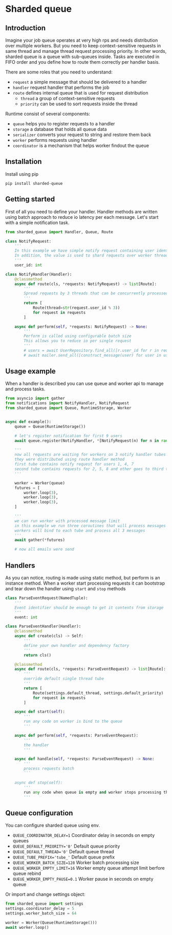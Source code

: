 # Sharded queue

## Introduction

Imagine your job queue operates at very high rps and needs distribution over multiple workers. But you need to keep context-sensitive requests in same thread and manage thread request processing priority. In other words, sharded queue is a queue with sub-queues inside. Tasks are executed in FIFO order and you define how to route them correctly per handler basis.

There are some roles that you need to understand:
- `request` a simple message that should be delivered to a handler
- `handler` request handler that performs the job
- `route` defines internal queue that is used for request distribution
    - `thread` a group of context-sensitive requests
    - `priority` can be used to sort requests inside the thread

Runtime consist of several components:
- `queue` helps you to register requests to a handler
- `storage` a database that holds all queue data
- `serializer` converts your request to string and restore them back
- `worker` performs requests using handler
- `coordinator` is a mechanism that helps worker findout the queue

## Installation
Install using pip
```
pip install sharded-queue
```

## Getting started
First of all you need to define your handler. Handler methods are written using batch approach to reduce io latency per each message. Let's start with a simple notification task.
```py
from sharded_queue import Handler, Queue, Route

class NotifyRequest:
    '''
    In this example we have simple notify request containing user identifier
    In addition, the value is used to shard requests over worker threads
    '''
    user_id: int

class NotifyHandler(Handler):
    @classmethod
    async def route(cls, *requests: NotifyRequest) -> list[Route]:
        '''
        Spread requests by 3 threads that can be concurrently processed
        '''
        return [
            Route(thread=str(request.user_id % 3))
            for request in requests
        ]

    async def perform(self, *requests: NotifyRequest) -> None:
        '''
        Perform is called using configurable batch size
        This allows you to reduce io per single request
        '''
        # users = await UserRepository.find_all([r.user_id for r in requests])
        # await mailer.send_all([construct_message(user) for user in users])
```

## Usage example

When a handler is described you can use queue and worker api to manage and process tasks.
```py
from asyncio import gather
from notifications import NotifyHandler, NotifyRequest
from sharded_queue import Queue, RuntimeStorage, Worker


async def example():
    queue = Queue(RuntimeStorage())

    # let's register notification for first 9 users
    await queue.register(NotifyHandler, *[NotifyRequest(n) for n in range(1, 9)])

    '''
    now all requests are waiting for workers on 3 notify handler tubes
    they were distributed using route handler method
    first tube contains notify request for users 1, 4, 7
    second tube contains requests for 2, 5, 8 and other goes to third tube
    '''

    worker = Worker(queue)
    futures = [
        worker.loop(3),
        worker.loop(3),
        worker.loop(3),
    ]

    '''
    we can run worker with processed message limit
    in this example we run three coroutines that will process messages
    workers will bind to each tube and process all 3 messages
    '''
    await gather(*futures)

    # now all emails were send
```

## Handlers

As you can notice, routing is made using static method, but perform is an instance method. When a worker start processing requests it can bootstrap and tear down the handler using `start` and `stop` methods

```py
class ParseEventRequest(NamedTuple):
    '''
    Event identifier should be enough to get it contents from storage
    '''
    event: int

class ParseEventHandler(Handler):
    @classmethod
    async def create(cls) -> Self:
        '''
        define your own handler and dependency factory
        '''
        return cls()

    @classmethod
    async def route(cls, *requests: ParseEventRequest) -> list[Route]:
        '''
        override default single thread tube
        '''
        return [
            Route(settings.default_thread, settings.default_priority)
            for request in requests
        ]

    async def start(self):
        '''
        run any code on worker is bind to the queue
        '''

    async def perform(self, *requests: ParseEventRequest):
        '''
        the handler
        '''

    async def handle(self, *requests: ParseEventRequest) -> None:
        '''
        process requests batch
        ```

    async def stop(self):
        '''
        run any code when queue is empty and worker stops processing thread
        '''
```
## Queue configuration
You can configure sharded queue using env.
- `QUEUE_COORDINATOR_DELAY=1` Coordinator delay in seconds on empty queues
- `QUEUE_DEFAULT_PRIORITY='0'` Default queue priority
- `QUEUE_DEFAULT_THREAD='0'` Default queue thread
- `QUEUE_TUBE_PREFIX='tube_'` Default queue prefix
- `QUEUE_WORKER_BATCH_SIZE=128` Worker batch processing size
- `QUEUE_WORKER_EMPTY_LIMIT=16` Worker empty queue attempt limit berfore queue rebind
- `QUEUE_WORKER_EMPTY_PAUSE=0.1` Worker pause in seconds on empty queue

Or import and change settings object:
```py
from sharded_queue import settings
settings.coordinator_delay = 5
settings.worker_batch_size = 64

worker = Worker(Queue(RuntimeStorage()))
await worker.loop()

```